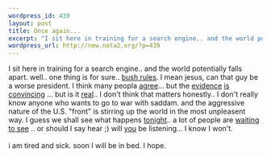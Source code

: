 ```yaml
--- 
wordpress_id: 439
layout: post
title: Once again...
excerpt: "I sit here in training for a search engine.. and the world potentially falls apart. well.. one thing is for sure.. bush rules. I mean jesus, can that guy be a worse president. I think many peopla agree... but the "
wordpress_url: http://new.nata2.org/?p=439
---
```

I sit here in training for a search engine.. and the world potentially falls apart. well.. one thing is for sure.. <a href="http://www.washingtonpost.com/wp-dyn/articles/A54422-2003Jan28.html">bush rules</a>. I mean jesus, can that guy be a worse president. I think many peopla <a href="http://www.dailybreeze.com/content/bog/nmbogert19.html">agree</a>... but the <a href="http://www.telegraph.co.uk/news/main.jhtml?xml=/news/2003/01/28/wirq28.xml&amp;sSheet=/news/2003/01/28/ixnewstop.html">evidence</a> <a href="http://news.independent.co.uk/world/politics/story.jsp?story=373367">is</a> <a href="http://www.washtimes.com/national/20030128-32833614.htm">convincing</a> ... but is it <a href="http://www.washingtonpost.com/wp-dyn/articles/A52135-2003Jan27.html">real</a>.. I don't think that matters honestly.. I don't really know anyone who wants to go to war with saddam. and the aggressive nature of the U.S. "front" is stirring up the world in the most unpleasent way. I guess we shall see what happens <a href="http://webcenter.newssearch.netscape.com/aolns_display.adp?key=200301281120000198813_aolns.src">tonight</a>.. a lot of people are <a href="http://finance.yahoo.com/?u">waiting to see</a> .. or should I say hear ;) will <a href="http://www.marcmelzer.net/sotudg/">you</a> be listening... I know I won't. <br/><br/>i am tired and sick. soon I will be in bed. I hope.
